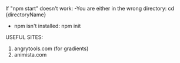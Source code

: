 If "npm start" doesn't work:
 -You are either in the wrong directory: cd {directoryName}
 - npm isn't installed: npm init


USEFUL SITES:
 1. angrytools.com (for gradients)
 2. animista.com